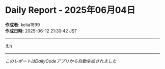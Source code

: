 # Daily Report - 2025年06月04日

**作成者:** keita1899  
**作成日時:** 2025-06-12 21:30:42 JST

---

えh

---

*このレポートはDailyCodeアプリから自動生成されました*
